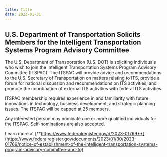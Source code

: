 ```yaml
---
title: Title
date: 2023-01-31
---
```


## U.S. Department of Transportation Solicits Members for the Intelligent Transportation Systems Program Advisory Committee

The U.S. Department of Transportation (U.S. DOT) is soliciting individuals who wish to join the Intelligent Transportation Systems Program Advisory Committee (ITSPAC). The ITSPAC will provide advice and recommendations to the U.S. Secretary of Transportation on matters relating to ITS, provide a forum for national discussion and recommendations on ITS activities, and promote the coordination of external ITS activities with federal ITS activities.

ITSPAC membership requires experience in and familiarity with future innovations in technology, business development, and strategic planning issues. The ITSPAC will be capped at 25 members.

Any interested person may nominate one or more qualified individuals for the ITSPAC. Self-nominations are also accepted.

Learn more at [**https://www.federalregister.gov/d/2023-01769**](https://www.federalregister.gov/documents/2023/01/30/2023-01769/notice-of-establishment-of-the-intelligent-transportation-systems-program-advisory-committee-and-to)

